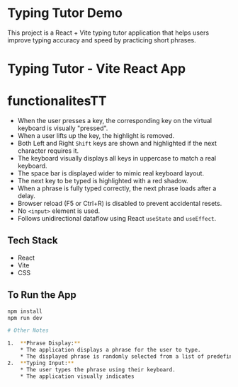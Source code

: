 
# Typing Tutor Demo

This project is a React + Vite typing tutor application that helps users improve typing accuracy and speed by practicing short phrases.

# Typing Tutor - Vite React App
# functionalitesTT
- When the user presses a key, the corresponding key on the virtual keyboard is visually "pressed".
- When a user lifts up the key, the highlight is removed.
- Both Left and Right `Shift` keys are shown and highlighted if the next character requires it.
- The keyboard visually displays all keys in uppercase to match a real keyboard.
- The space bar is displayed wider to mimic real keyboard layout.
- The next key to be typed is highlighted with a red shadow.
- When a phrase is fully typed correctly, the next phrase loads after a delay.
- Browser reload (F5 or Ctrl+R) is disabled to prevent accidental resets.
- No `<input>` element is used.
- Follows unidirectional dataflow using React `useState` and `useEffect`.


## Tech Stack

- React
- Vite
- CSS

## To Run the App

```bash
npm install
npm run dev

# Other Notes

1.  **Phrase Display:**
    * The application displays a phrase for the user to type.
    * The displayed phrase is randomly selected from a list of predefined phrases.
2.  **Typing Input:**
    * The user types the phrase using their keyboard.
    * The application visually indicates